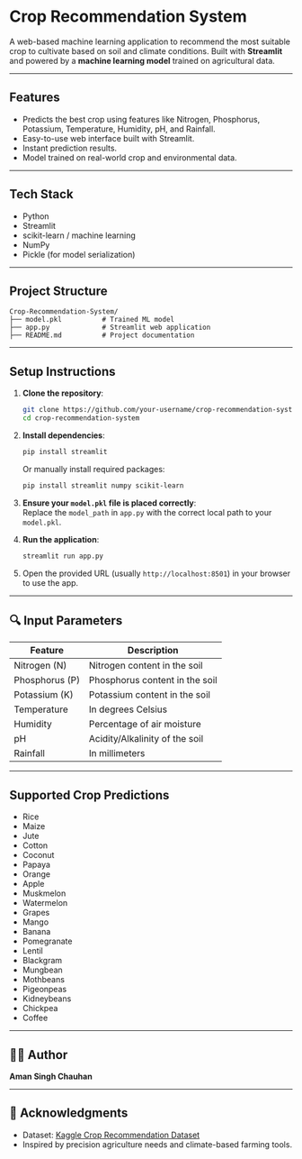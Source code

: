 # Crop Recommendation System

A web-based machine learning application to recommend the most suitable crop to cultivate based on soil and climate conditions. Built with **Streamlit** and powered by a **machine learning model** trained on agricultural data.

---

## Features

- Predicts the best crop using features like Nitrogen, Phosphorus, Potassium, Temperature, Humidity, pH, and Rainfall.
- Easy-to-use web interface built with Streamlit.
- Instant prediction results.
- Model trained on real-world crop and environmental data.

---

## Tech Stack

- Python  
- Streamlit  
- scikit-learn / machine learning  
- NumPy  
- Pickle (for model serialization)  

---

## Project Structure

```
Crop-Recommendation-System/
├── model.pkl          # Trained ML model
├── app.py             # Streamlit web application
├── README.md          # Project documentation
```

---

## Setup Instructions

1. **Clone the repository**:
   ```bash
   git clone https://github.com/your-username/crop-recommendation-system.git
   cd crop-recommendation-system
   ```

2. **Install dependencies**:
   ```bash
   pip install streamlit 
   ```

   Or manually install required packages:
   ```bash
   pip install streamlit numpy scikit-learn
   ```

3. **Ensure your `model.pkl` file is placed correctly**:  
   Replace the `model_path` in `app.py` with the correct local path to your `model.pkl`.

4. **Run the application**:
   ```bash
   streamlit run app.py
   ```

5. Open the provided URL (usually `http://localhost:8501`) in your browser to use the app.


---

## 🔍 Input Parameters

| Feature       | Description                        |
|---------------|------------------------------------|
| Nitrogen (N)  | Nitrogen content in the soil       |
| Phosphorus (P)| Phosphorus content in the soil     |
| Potassium (K) | Potassium content in the soil      |
| Temperature   | In degrees Celsius                 |
| Humidity      | Percentage of air moisture         |
| pH            | Acidity/Alkalinity of the soil     |
| Rainfall      | In millimeters                     |

---

## Supported Crop Predictions

- Rice  
- Maize  
- Jute  
- Cotton  
- Coconut  
- Papaya  
- Orange  
- Apple  
- Muskmelon  
- Watermelon  
- Grapes  
- Mango  
- Banana  
- Pomegranate  
- Lentil  
- Blackgram  
- Mungbean  
- Mothbeans  
- Pigeonpeas  
- Kidneybeans  
- Chickpea  
- Coffee  

---

## 👨‍💻 Author

**Aman Singh Chauhan**  


---

## 🌟 Acknowledgments

- Dataset: [Kaggle Crop Recommendation Dataset](https://www.kaggle.com/datasets/atharvaingle/crop-recommendation-dataset)
- Inspired by precision agriculture needs and climate-based farming tools.
